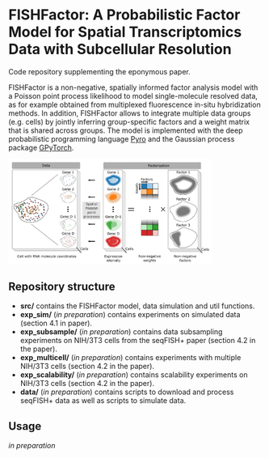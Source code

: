 # FISHFactor: A Probabilistic Factor Model for Spatial Transcriptomics Data with Subcellular Resolution
Code repository supplementing the eponymous paper.

FISHFactor is a non-negative, spatially informed factor analysis model with a Poisson point process likelihood to model single-molecule resolved data, as for example obtained from multiplexed fluorescence in-situ hybridization methods. In addition, FISHFactor allows to integrate multiple data groups (e.g. cells) by jointly inferring group-specific factors and a weight matrix that is shared across groups. The model is implemented with the deep probabilistic programming language [Pyro](https://pyro.ai/) and the Gaussian process package [GPyTorch](https://gpytorch.ai/).

<img src="model.png" width=80% height=80%>


## Repository structure
- **src/** contains the FISHFactor model, data simulation and util functions.
- **exp_sim/** (*in preparation*) contains experiments on simulated data (section 4.1 in paper).
- **exp_subsample/** (*in preparation*) contains data subsampling experiments on NIH/3T3 cells from the seqFISH+ paper (section 4.2 in the paper).
- **exp_multicell/** (*in preparation*) contains experiments with multiple NIH/3T3 cells (section 4.2 in the paper).
- **exp_scalability/** (*in preparation*) contains scalability experiments on NIH/3T3 cells (section 4.2 in the paper).
- **data/** (*in preparation*) contains scripts to download and process seqFISH+ data as well as scripts to simulate data.

## Usage

*in preparation*